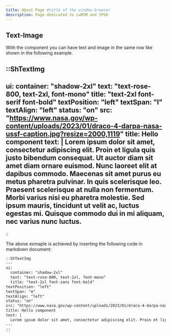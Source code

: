 ```yaml
---
title: About Page #title of the window browser
description: Page dedicated to LwM2M and IPSO
---
```


## Text-Image

With the component you can have text and image in the same row like shown in the
following example.

::ShTextImg
---
ui:
  container: "shadow-2xl"
  text: "text-rose-800, text-2xl, font-mono"
  title: "text-2xl font-serif font-bold"
textPosition: "left"
textSpan: "l"
textAlign: "left"
status: "on"
src: "https://www.nasa.gov/wp-content/uploads/2023/01/draco-4-darpa-nasa-ussf-caption.jpg?resize=2000,1119"
title: Hello component
text: |
  Lorem ipsum dolor sit amet, consectetur adipiscing elit. Proin et ligula quis justo bibendum consequat. Ut auctor diam sit amet diam ornare euismod. Nunc laoreet elit at dapibus commodo. Maecenas sit amet purus eu metus pharetra pulvinar. In quis scelerisque leo. Praesent scelerisque at nulla non fermentum. Morbi varius nisi eu pharetra molestie. Sed ipsum mauris, tincidunt ut velit ac, luctus egestas mi. Quisque commodo dui in mi aliquam, nec varius nunc luctus.
---
::

The above exmaple is achieved by inserting the following code in markdown document:

```md
::ShTextImg
---
ui:
  container: "shadow-2xl"
  text: "text-rose-800, text-2xl, font-mono"
  title: "text-2xl font-sans font-bold"
textPosition: "left"
textSpan: "m"
textAlign: "left"
status: "on"
src: "https://www.nasa.gov/wp-content/uploads/2023/01/draco-4-darpa-nasa-ussf-caption.jpg?resize=2000,1119"
title: Hello component
text: |
  Lorem ipsum dolor sit amet, consectetur adipiscing elit. Proin et ligula quis justo bibendum consequat. Ut auctor diam sit amet diam ornare euismod. Nunc laoreet elit at dapibus commodo. Maecenas sit amet purus eu metus pharetra pulvinar. In quis scelerisque leo. Praesent scelerisque at nulla non fermentum. Morbi varius nisi eu pharetra molestie. Sed ipsum mauris, tincidunt ut velit ac, luctus egestas mi. Quisque commodo dui in mi aliquam, nec varius nunc luctus.
---
::
```
